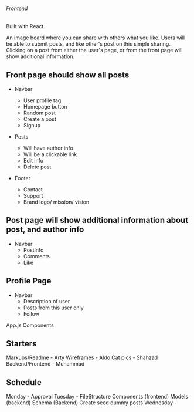 ###### Frontend

Built with React.

An image board where you can share with others what you like. Users will be able to submit posts, and like other's post on this simple sharing. Clicking on a post from either the user's page, or from the front page will show additional information.

## Front page should show all posts
* Navbar
  * User profile tag
  * Homepage button
  * Random post
  * Create a post
  * Signup
* Posts
  * Will have author info
  * Will be a clickable link
  * Edit info
  * Delete post

* Footer
  * Contact
  * Support
  * Brand logo/ mission/ vision

## Post page will show additional information about post, and author info
* Navbar
  * PostInfo
  * Comments
  * Like

## Profile Page
* Navbar
  * Description of user
  * Posts from this user only
  * Follow
  
  
App.js
Components



## Starters
Markups/Readme - Arty
Wireframes - Aldo
Cat pics - Shahzad
Backend/Frontend - Muhammad

## Schedule 
Monday - Approval
Tuesday - FileStructure
Components (frontend)
Models (backend)
Schema (Backend)
Create seed dummy posts
Wednesday - 

